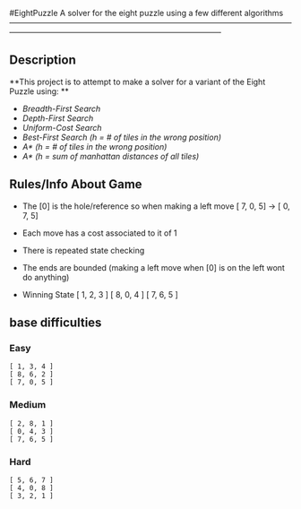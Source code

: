 #EightPuzzle
A solver for the eight puzzle using a few different algorithms
―――――――――――――――――――――――――――――――――――――――――――――――――――――――――――――――

## Description 

**This project is to attempt to make a 
solver for a variant of the Eight Puzzle
using: **
- *Breadth-First Search*
- *Depth-First Search*
- *Uniform-Cost Search*
- *Best-First Search (h = # of tiles in the wrong position)*
- *A\* (h = # of tiles in the wrong position)*
- *A\* (h = sum of manhattan distances of all tiles)*


## Rules/Info About Game  

 * The [0] is the hole/reference so when making a left move
   [ 7, 0, 5] -> [ 0, 7, 5]

 * Each move has a cost associated to it of 1
 
 * There is repeated state checking
 
 * The ends are bounded 
   (making a left move when [0] is on the left wont do anything)

 * Winning State
   [ 1, 2, 3 ]
   [ 8, 0, 4 ]
   [ 7, 6, 5 ]


## base difficulties

### Easy
```
[ 1, 3, 4 ]
[ 8, 6, 2 ]
[ 7, 0, 5 ]
```

### Medium
```
[ 2, 8, 1 ]
[ 0, 4, 3 ]
[ 7, 6, 5 ]
```

### Hard
```
[ 5, 6, 7 ]
[ 4, 0, 8 ]
[ 3, 2, 1 ]
```


